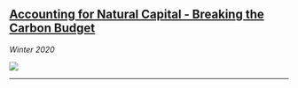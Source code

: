 ## [Accounting for Natural Capital - Breaking the Carbon Budget](assets/samples/Breaking_the_Carbon_Budget.pdf)
*Winter 2020*

![](https://carbonherald.com/wp-content/uploads/2021/09/enviromental-law-edited-1024x683-1.jpg)

---